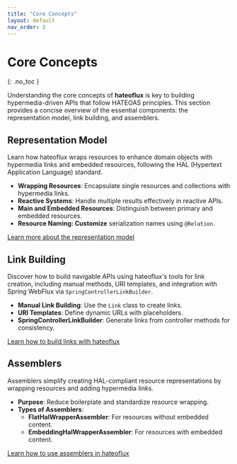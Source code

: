 ```yaml
---
title: "Core Concepts"
layout: default
nav_order: 3
---
```


# Core Concepts
{: .no_toc }

Understanding the core concepts of **hateoflux** is key to building hypermedia-driven APIs that follow HATEOAS principles. This section provides a concise overview of the essential components: the representation model, link building, and assemblers.

## Representation Model
Learn how hateoflux wraps resources to enhance domain objects with hypermedia links and embedded resources, following the HAL (Hypertext Application Language) standard.

* **Wrapping Resources**: Encapsulate single resources and collections with hypermedia links.
* **Reactive Systems**: Handle multiple results effectively in reactive APIs.
* **Main and Embedded Resources**: Distinguish between primary and embedded resources.
* **Resource Naming: Customize** serialization names using `@Relation`.

[Learn more about the representation model](./representation-model.html)

## Link Building
Discover how to build navigable APIs using hateoflux's tools for link creation, including manual methods, URI templates, and integration with Spring WebFlux via `SpringControllerLinkBuilder`.

* **Manual Link Building**: Use the `Link` class to create links.
* **URI Templates**: Define dynamic URLs with placeholders.
* **SpringControllerLinkBuilder**: Generate links from controller methods for consistency.

[Learn how to build links with hateoflux](./linkbuilding.html)

## Assemblers
Assemblers simplify creating HAL-compliant resource representations by wrapping resources and adding hypermedia links.

* **Purpose**: Reduce boilerplate and standardize resource wrapping.
* **Types of Assemblers**:
  * **FlatHalWrapperAssembler**: For resources without embedded content.
  * **EmbeddingHalWrapperAssembler**: For resources with embedded content.

[Learn how to use assemblers in hateoflux](./assemblers.html)
